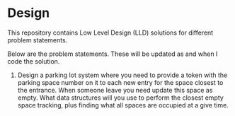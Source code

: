 # Design

This repository contains Low Level Design (LLD) solutions for different problem statements.

Below are the problem statements. These will be updated as and when I code the solution.

1. Design a parking lot system where you need to provide a token with the parking space number on it to each new entry for the space closest to the entrance. When someone leave you need update this space as empty. What data structures will you use to perform the closest empty space tracking, plus finding what all spaces are occupied at a give time.
